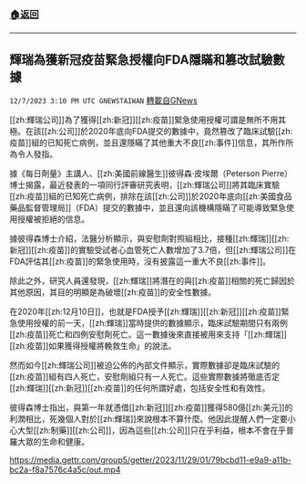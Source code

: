 ###  [:house:返回](README.md)
---


## 輝瑞為獲新冠疫苗緊急授權向FDA隱瞞和篡改試驗數據
`12/7/2023 3:10 PM UTC GNEWSTAIWAN` [轉載自GNews](https://gnews.org/articles/2082882)



[[zh:輝瑞公司]]為了獲得[[zh:新冠]][[zh:疫苗]]緊急使用授權可謂是無所不用其極。在該[[zh:公司]]於2020年底向FDA提交的數據中，竟然篡改了臨床試驗[[zh:疫苗]]組的已知死亡病例，並且還隱瞞了其他重大不良[[zh:事件]]信息，其所作所為令人發指。  

據《每日劑量》主講人、[[zh:美國前線醫生]]彼得森·皮埃爾（Peterson Pierre）博士揭露，最近發表的一項同行評審研究表明，[[zh:輝瑞公司]]將其臨床實驗[[zh:疫苗]]組的已知死亡病例，排除在該[[zh:公司]]於2020年底向[[zh:美國食品藥品監督管理局]]（FDA）提交的數據中，並且還向該機構隱瞞了可能導致緊急使用授權被拒絕的信息。

  

據彼得森博士介紹，法醫分析顯示，與安慰劑對照組相比，接種[[zh:輝瑞]][[zh:新冠]][[zh:疫苗]]的實驗受試者心血管死亡人數增加了3.7倍，但[[zh:輝瑞公司]]在FDA評估其[[zh:疫苗]]的緊急使用時，沒有披露這一重大不良[[zh:事件]]。

  

除此之外，研究人員還發現，[[zh:輝瑞]]將潛在的與[[zh:疫苗]]相關的死亡歸因於其他原因，其目的明顯是為破壞[[zh:疫苗]]的安全性數據。

  

在2020年[[zh:12月10日]]，也就是FDA授予[[zh:輝瑞]][[zh:新冠]][[zh:疫苗]]緊急使用授權的前一天，[[zh:輝瑞]]當時提供的數據顯示，臨床試驗期間只有兩例[[zh:疫苗]]死亡和四例安慰劑死亡。這一數據後來直接被用來支持「[[zh:輝瑞]][[zh:疫苗]]如果獲得授權將輓救生命」的說法。

  

然而如今[[zh:輝瑞公司]]被迫公佈的內部文件顯示，實際數據卻是臨床試驗的[[zh:疫苗]]組有四人死亡，安慰劑組只有一人死亡。這些實際數據將徹底否定[[zh:輝瑞]][[zh:新冠]][[zh:疫苗]]的任何所謂好處，包括安全性和有效性。

  

彼得森博士指出，與第一年就憑借[[zh:新冠]][[zh:疫苗]]獲得580億[[zh:美元]]的利潤相比，死幾個人對於[[zh:輝瑞]]來說根本不算什麼。他因此提醒人們一定要小心大型[[zh:制藥]][[zh:公司]]，因為這些[[zh:公司]]只在乎利益，根本不會在乎普羅大眾的生命和健康。


https://media.gettr.com/group5/getter/2023/11/29/01/79bcbd11-e9a9-a11b-bc2a-f8a7576c4a5c/out.mp4



